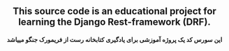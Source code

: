 <h2 align=center>This source code is an educational project for learning the Django Rest-framework (DRF).</h2>
<h4 align=center>این سورس کد یک پروژه آموزشی برای یادگیری کتابخانه رست از فریمورک جنگو مییاشد</h4>
